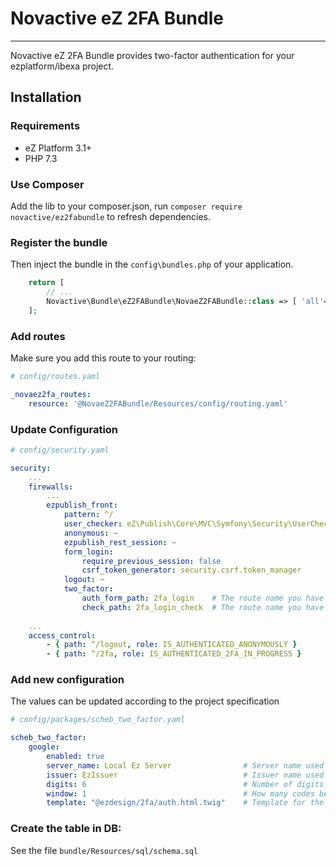 # Novactive eZ 2FA Bundle

----

Novactive eZ 2FA Bundle provides two-factor authentication for your ezplatform/ibexa project.

## Installation

### Requirements

* eZ Platform 3.1+
* PHP 7.3

### Use Composer

Add the lib to your composer.json, run `composer require novactive/ez2fabundle` to refresh dependencies.

### Register the bundle

Then inject the bundle in the `config\bundles.php` of your application.

```php
    return [
        // ...
        Novactive\Bundle\eZ2FABundle\NovaeZ2FABundle::class => [ 'all'=> true ],
    ];
```

### Add routes

Make sure you add this route to your routing:

```yml
# config/routes.yaml

_novaez2fa_routes:
    resource: '@NovaeZ2FABundle/Resources/config/routing.yaml'

```

### Update Configuration

```yaml
# config/security.yaml

security:
    ...
    firewalls:
        ...
        ezpublish_front:
            pattern: ^/
            user_checker: eZ\Publish\Core\MVC\Symfony\Security\UserChecker
            anonymous: ~
            ezpublish_rest_session: ~
            form_login:
                require_previous_session: false
                csrf_token_generator: security.csrf.token_manager
            logout: ~
            two_factor:
                auth_form_path: 2fa_login    # The route name you have used in the routes.yaml
                check_path: 2fa_login_check  # The route name you have used in the routes.yaml
    
    ...
    access_control:
        - { path: ^/logout, role: IS_AUTHENTICATED_ANONYMOUSLY }
        - { path: ^/2fa, role: IS_AUTHENTICATED_2FA_IN_PROGRESS }

```

### Add new configuration

The values can be updated according to the project specification

```yaml
# config/packages/scheb_two_factor.yaml

scheb_two_factor:
    google:
        enabled: true
        server_name: Local Ez Server                # Server name used in QR code
        issuer: EzIssuer                            # Issuer name used in QR code
        digits: 6                                   # Number of digits in authentication code
        window: 1                                   # How many codes before/after the current one would be accepted as valid
        template: "@ezdesign/2fa/auth.html.twig"    # Template for the 2FA login page

```

### Create the table in DB:

See the file `bundle/Resources/sql/schema.sql`